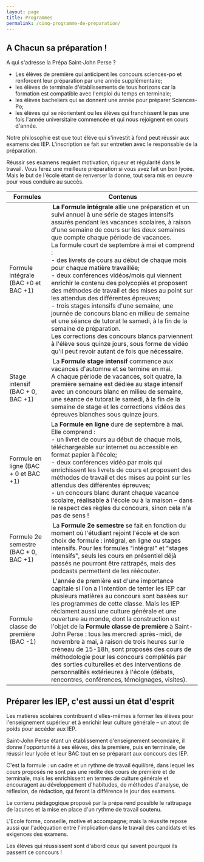 ```yaml
---
layout: page
title: Programmes
permalink: /cinq-programme-de-preparation/
---
```


<h2>A Chacun sa préparation !</h2>

A qui s'adresse la Prépa Saint-John Perse ? 

- Les élèves de première qui anticipent les concours sciences-po et renforcent leur préparation par une année supplémentaire;
- les élèves de terminale d'établissements de tous horizons car la formation est compatible avec l'emploi du temps en terminale; 
- les élèves bacheliers qui se donnent une année pour préparer Sciences-Po; 
- les élèves qui se réorientent ou les élèves qui franchissent le pas une fois l'année universitaire commencée et qui nous rejoignent en cours d'année. 

Notre philosophie est que tout élève qui s'investit à fond peut réussir aux examens des IEP. L'inscription se fait sur entretien avec le responsable de la préparation. 

Réussir ses examens requiert motivation, rigueur et régularité dans le travail. Vous ferez une meilleure préparation si vous avez fait un bon lycée. Mais le but de l'école étant de renverser la donne, tout sera mis en oeuvre pour vous conduire au succès.

| Formules | Contenus |
|----------|----------|
| Formule intégrale (BAC +0 et BAC +1) | **La Formule intégrale** allie une préparation et un suivi annuel à une série de stages intensifs assurés pendant les vacances scolaires, à raison d'une semaine de cours sur les deux semaines que compte chaque période de vacances.<br>La formule court de septembre à mai et comprend :<br>- des livrets de cours au début de chaque mois pour chaque matière travaillée;<br>- deux conférences vidéos/mois qui viennent enrichir le contenu des polycopiés et proposent des méthodes de travail et des mises au point sur les attendus des différentes épreuves;<br>- trois stages intensifs d'une semaine, une journée de concours blanc en milieu de semaine et une séance de tutorat le samedi, à la fin de la semaine de préparation.<br>Les corrections des concours blancs parviennent à l'élève sous quinze jours, sous forme de vidéo qu'il peut revoir autant de fois que nécessaire. |
| Stage intensif (BAC + 0, BAC +1) | La **Formule stage intensif** commence aux vacances d'automne et se termine en mai.<br>A chaque période de vacances, soit quatre, la première semaine est dédiée au stage intensif avec un concours blanc en milieu de semaine, une séance de tutorat le samedi, à la fin de la semaine de stage et les corrections vidéos des épreuves blanches sous quinze jours. |
| Formule en ligne (BAC + 0 et BAC +1) | La **Formule en ligne** dure de septembre à mai. Elle comprend :<br>- un livret de cours au début de chaque mois, téléchargeable sur internet ou accessible en format papier à l'école;<br>- deux conférences vidéo par mois qui enrichissent les livrets de cours et proposent des méthodes de travail et des mises au point sur les attendus des différentes épreuves;<br>- un concours blanc durant chaque vacance scolaire, réalisable à l'école ou à la maison – dans le respect des règles du concours, sinon cela n'a pas de sens ! |
| Formule 2e semestre (BAC + 0, BAC +1) | La **Formule 2e semestre** se fait en fonction du moment où l'étudiant rejoint l'école et de son choix de formule : intégral, en ligne ou stages intensifs. Pour les formules "intégral" et "stages intensifs", seuls les cours en présentiel déjà passés ne pourront être rattrapés, mais des podcasts permettent de les réécouter. |
| Formule classe de première (BAC -1) | L'année de première est d'une importance capitale si l'on a l'intention de tenter les IEP car plusieurs matières au concours sont basées sur les programmes de cette classe. Mais les IEP réclament aussi une culture générale et une ouverture au monde, dont la construction est l'objet de la **Formule classe de première** à Saint-John Perse : tous les mercredi après-midi, de novembre à mai, à raison de trois heures sur le créneau de 15-18h, sont proposés des cours de méthodologie pour les concours complétés par des sorties culturelles et des interventions de personnalités extérieures à l'école (débats, rencontres, conférences, témoignages, visites). |

<h2>Préparer les IEP, c'est aussi un état d'esprit</h2>

Les matières scolaires contribuent d'elles-mêmes à former les élèves pour l'enseignement supérieur et à enrichir leur culture générale – un atout de poids pour accéder aux IEP. 

Saint-John Perse étant un établissement d'enseignement secondaire, il donne l'opportunité à ses élèves, dès la première, puis en terminale, de réussir leur lycée et leur BAC tout en se préparant aux concours des IEP. 

C'est la formule : un cadre et un rythme de travail équilibré, dans lequel les cours proposés ne sont pas une redite des cours de première et de terminale, mais les enrichissent en termes de culture générale et encouragent au développement d'habitudes, de méthodes d'analyse, de réflexion, de rédaction, qui feront la différence le jour des examens. 

Le contenu pédagogique proposé par la prépa rend possible le rattrapage de lacunes et la mise en place d'un rythme de travail soutenu. 

L'Ecole forme, conseille, motive et accompagne; mais la réussite repose aussi qur l'adéquation entre  l'implication dans le travail des candidats et les exigences des examens. 

Les élèves qui réussissent sont d'abord ceux qui savent pourquoi ils passent ce concours ! 